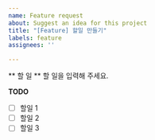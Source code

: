 ```yaml
---
name: Feature request
about: Suggest an idea for this project
title: "[Feature] 할일 만들기"
labels: feature
assignees: ''

---
```


** 할 일 **
할 일을 입력해 주세요.

**TODO**
- [ ] 할일 1
- [ ] 할일 2
- [ ] 할일 3
